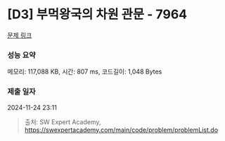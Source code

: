 # [D3] 부먹왕국의 차원 관문 - 7964 

[문제 링크](https://swexpertacademy.com/main/code/problem/problemDetail.do?contestProbId=AWuSgKpqmooDFASy) 

### 성능 요약

메모리: 117,088 KB, 시간: 807 ms, 코드길이: 1,048 Bytes

### 제출 일자

2024-11-24 23:11



> 출처: SW Expert Academy, https://swexpertacademy.com/main/code/problem/problemList.do